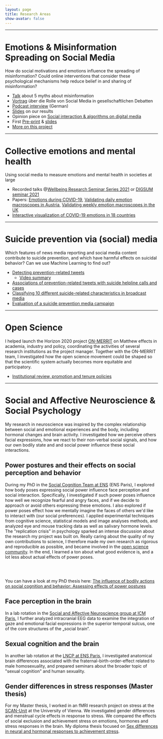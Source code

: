 ```yaml
---
layout: page
title: Research Areas
show-avatar: false
---
```


___


# Emotions & Misinformation Spreading on Social Media

How do social motivations and emotions influence the spreading of misinformation? Could online interventions that consider these psychological mechanisms help reduce belief in and sharing of misinformation?

- [Talk](https://hannahmetzler.eu/misinfomyths/#/five-myths-about-misinformation) about 5 myths about misinformation
- [Vortrag](https://hannahmetzler.eu/klimaaktiv/#/soziale-medien-sind-kein-klimakiller) über die Rolle von Social Media in gesellschaftlichen Debatten
- [Podcast interview](https://www.derstandard.at/story/3000000218043/wahrheit-gegen-luege-die-psychologie-hinter-fake-news) (German)
- [Slides](https://hannahmetzler.eu/emomis_update_2024) on our results 
- Opinion piece on [Social interaction & algorithms on digital media](https://doi.org/10.1177/17456916231185057)
- First [Pre-print](https://osf.io/udqms) & [slides](http://hannahmetzler.eu/measuring_emo_misinfo)
- [More on this project](/emomis.md)

___


# Collective emotions and mental health

Using social media to measure emotions and mental health in societies at large

- Recorded talks @[Wellbeing Research Seminar Series 2021](https://www.youtube.com/watch?v=d953J1vcH4s) or [DIGSUM seminar 2021](https://www.youtube.com/watch?v=CLC4ga-H1r0)
- Papers: [Emotions during COVID-19](https://osf.io/736kc/), [Validating daily emotion macroscopes in Austria](https://www.nature.com/articles/s41598-022-14579-y), [Validating weekly emotion macroscopes in the UK](http://arxiv.org/abs/2107.13236)
- [Interactive visualization of COVID-19 emotions in 18 countries](http://hannahmetzler.eu/COVID19-Emotions.html)

___


# Suicide prevention via (social) media

Which features of news media reporting and social media content contribute to suicide prevention, and which have harmful effects on suicidal behavior? Can we use Machine Learning to find out?

- [Detecting prevention-related tweets](https://www.jmir.org/2022/8/e34705/)
    * [Video summary](https://www.youtube.com/watch?v=UykKQYPM1Kw)
- [Associations of prevention-related tweets with suicide helpline calls and cases](https://doi.org/10.1177/00048674221126649)
- [Classifying 10 different suicide-related characteristics in broadcast media](https://doi.org/10.1371/journal.pone.0300917)
- [Evaluation of a suicide prevention media campaign](https://doi.org/10.1027/0227-5910/a000955)


___


# Open Science

I helped launch the Horizon 2020 project [ON-MERRIT](https://on-merrit.eu/) on Matthew effects in academia, industry and policy, coordinating the activities of several research institutions as the project manager. Together with the ON-MERRIT team, I investigated how the open science movement could be shaped so that the scientific system actually becomes more equitable and participatory. 

- [Institutional review, promotion and tenure policies](https://doi.org/10.1162/qss_a_00224)

___

# Social and Affective Neuroscience & Social Psychology

My research in neuroscience was inspired by the complex relationship between social and emotional experiences and the body, including hormonal changes and brain activity. I investigated how we perceive others facial expressions, how we react to their non-verbal social signals, and how our own bodily state and and social power influence these social interactions.

## Power postures and their effects on social perception and behavior

During my PhD in the [Social Cognition Team at ENS](https://lnc2.dec.ens.fr/en/research/teams/social-cognition-brain-society) (ENS Paris), I explored how body poses expressing social power influence face perception and social interaction. Specifically, I investigated if such power poses influence how well we recognize fearful and angry faces, and if we decide to approach or avoid others expressing these emotions. I also explored if power poses effect how we mentally imagine the faces of others we'd like to interact with (our social preferences). 
I applied experimental techniques from cognitive science, statistical models and image analyses methods, and analyzed eye and mouse tracking data as well as salivary hormone levels. 
The "replication crisis" in psychology sparked an intense discussion about the research my project was built on. 
Really caring about the quality of my own contributions to science, I therefore made my own research as rigorous and reproducible as possible, and became involved in the [open science community](http://improvingpsych.org/). In the end, I learned a ton about what good evidence is, and a lot less about actual effects of power poses.

<br> <br>

You can have a look at my PhD thesis here: [The influence of bodily actions on social cognition and behavior: Assessing effects of power postures](https://tel.archives-ouvertes.fr/tel-02372963)

## Face perception in the brain

In a lab rotation in the [Social and Affective Neuroscience group at ICM Paris](https://socialaffectiveneuro.wixsite.com/thesanteam/nathalie-george), I further analyzed intracranial EEG data to examine the integration of gaze and emotional facial expressions in the superior temporal sulcus, one of the core structures of the „social brain“. 

## Sexual cognition and the brain

In another lab rotation at the [LNCP at ENS Paris](https://lscp.dec.ens.fr/en), I investigated anatomical brain differences associated with the fraternal-birth-order-effect related to male homosexuality, and prepared seminars about the broader topic of "sexual cognition" and human sexuality. 
 
## Gender differences in stress responses (Master thesis)

For my Master thesis, I worked in an fMRI research project on stress at the [SCAN-Unit][SCAN] at the University of Vienna. We investigated gender differences and menstrual cycle effects in response to stress. 
We compared the effects of social exclusion and achievement stress on emotions, hormones and stress responses in the brain.
My diploma thesis focused on [Sex differences in neural and hormonal responses to achievement stress](http://othes.univie.ac.at/27600/). 

[ENPprogram]: http://www.paris-neuroscience.fr/en/graduate-program
[SCAN]: https://scan-psy.univie.ac.at/

